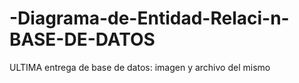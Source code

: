 # -Diagrama-de-Entidad-Relaci-n-BASE-DE-DATOS
ULTIMA entrega de base de datos: imagen y archivo del mismo
